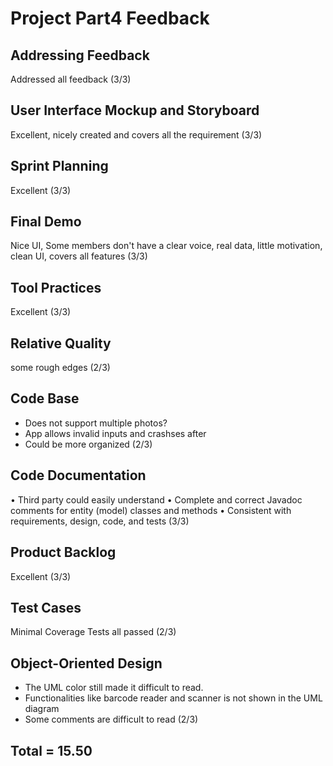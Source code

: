 # Project Part4 Feedback

## Addressing Feedback
Addressed all feedback (3/3)

## User Interface Mockup and Storyboard
Excellent, nicely created and covers all the requirement (3/3)

## Sprint Planning
Excellent (3/3)

## Final Demo
Nice UI, Some members don't have a clear voice, real data, little motivation, clean UI, covers all features (3/3)

## Tool Practices
Excellent (3/3)

## Relative Quality
some rough edges (2/3)

## Code Base
- Does not support multiple photos?
- App allows invalid inputs and crashses after
- Could be more organized (2/3)

## Code Documentation

• Third party could easily understand
• Complete and correct Javadoc comments for entity (model) classes and methods
• Consistent with requirements, design, code, and tests (3/3)

## Product Backlog
Excellent (3/3)

## Test Cases
Minimal Coverage
Tests all passed (2/3)

## Object-Oriented Design
- The UML color still made it difficult to read.
- Functionalities like barcode reader and scanner is not shown in the UML diagram
- Some comments are difficult to read (2/3)

## Total = 15.50



